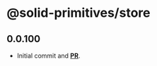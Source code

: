 # @solid-primitives/store

## 0.0.100

- Initial commit and [**PR**](https://github.com/solidjs-community/solid-primitives/pull/327).
